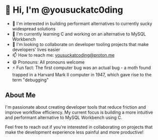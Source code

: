 # 👋 Hi, I'm @yousuckatc0ding

- 👀 I'm interested in building performant alternatives to currently sucky widespread solutions
- 🌱 I'm currently learning C and working on an alternative to MySQL Workbench
- 💞️ I'm looking to collaborate on developer tooling projects that make developers' lives easier
- 📫 How to reach me: yousuckatcoding@proton.me
- 😄 Pronouns: All pronouns welcome
- ⚡ Fun fact: The first computer bug was an actual bug - a moth found trapped in a Harvard Mark II computer in 1947, which gave rise to the term "debugging"

## About Me

I'm passionate about creating developer tools that reduce friction and improve workflow efficiency. My current focus is building a more intuitive and performant alternative to MySQL Workbench using C.

Feel free to reach out if you're interested in collaborating on projects that make the development experience less painful and more productive!
